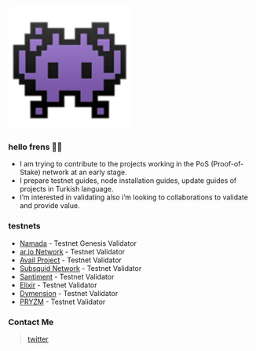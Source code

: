 <img src="https://raw.githubusercontent.com/erdinin/testnet-guides/main/utils/xyznodes_8071093-1.png" alt="xyznodes" width="250" height="250">

### hello frens 👾🧪
- I am trying to contribute to the projects working in the PoS (Proof-of-Stake) network at an early stage.
- I prepare testnet guides, node installation guides, update guides of projects in Turkish language.
- I’m interested in validating also i’m looking to collaborations to validate and provide value.

### testnets
- [Namada](https://namada.net) - Testnet Genesis Validator
- [ar.io Network](https://ar.io) - Testnet Validator
- [Avail Project](https://www.availproject.org) - Testnet Validator
- [Subsquid Network](https://subsquid.io) - Testnet Validator
- [Santiment](https://sanr.network/) - Testnet Validator
- [Elixir](https://elixir.finance) - Testnet Validator
- [Dymension](https://dymension.xyz) - Testnet Validator
- [PRYZM](https://pryzm.zone) - Testnet Validator

### Contact Me
> [twitter](https://twitter.com/xyznodes)
